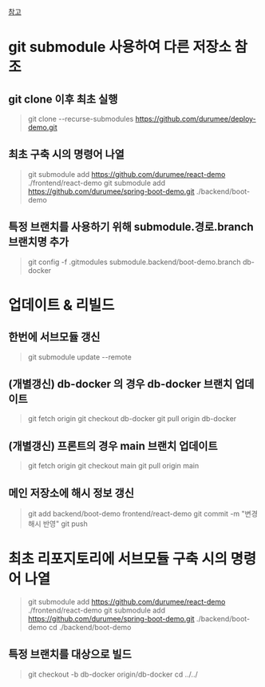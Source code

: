 [참고](https://www.atlassian.com/git/tutorials/git-submodule)

# git submodule 사용하여 다른 저장소 참조

## git clone 이후 최초 실행

> git clone --recurse-submodules https://github.com/durumee/deploy-demo.git


## 최초 구축 시의 명령어 나열

> git submodule add https://github.com/durumee/react-demo ./frontend/react-demo
> git submodule add https://github.com/durumee/spring-boot-demo.git ./backend/boot-demo

## 특정 브랜치를 사용하기 위해 submodule.경로.branch 브랜치명 추가

> git config -f .gitmodules submodule.backend/boot-demo.branch db-docker

# 업데이트 & 리빌드

## 한번에 서브모듈 갱신

> git submodule update --remote

## (개별갱신) db-docker 의 경우 db-docker 브랜치 업데이트

> git fetch origin
> git checkout db-docker
> git pull origin db-docker

## (개별갱신) 프론트의 경우 main 브랜치 업데이트

> git fetch origin
> git checkout main
> git pull origin main

## 메인 저장소에 해시 정보 갱신

> git add backend/boot-demo frontend/react-demo
> git commit -m "변경 해시 반영"
> git push


# 최초 리포지토리에 서브모듈 구축 시의 명령어 나열

> git submodule add https://github.com/durumee/react-demo ./frontend/react-demo
> git submodule add https://github.com/durumee/spring-boot-demo.git ./backend/boot-demo
> cd ./backend/boot-demo

## 특정 브랜치를 대상으로 빌드

> git checkout -b db-docker origin/db-docker
> cd ../../
